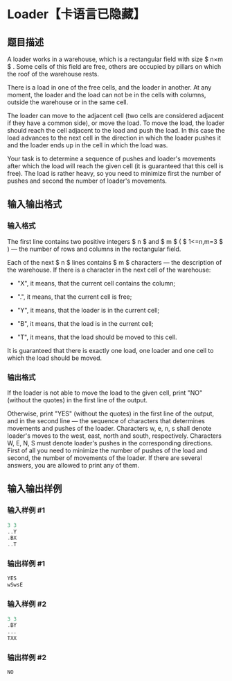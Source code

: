 # Loader【卡语言已隐藏】

## 题目描述

A loader works in a warehouse, which is a rectangular field with size $ n×m $ . Some cells of this field are free, others are occupied by pillars on which the roof of the warehouse rests.

There is a load in one of the free cells, and the loader in another. At any moment, the loader and the load can not be in the cells with columns, outside the warehouse or in the same cell.

The loader can move to the adjacent cell (two cells are considered adjacent if they have a common side), or move the load. To move the load, the loader should reach the cell adjacent to the load and push the load. In this case the load advances to the next cell in the direction in which the loader pushes it and the loader ends up in the cell in which the load was.

Your task is to determine a sequence of pushes and loader's movements after which the load will reach the given cell (it is guaranteed that this cell is free). The load is rather heavy, so you need to minimize first the number of pushes and second the number of loader's movements.

## 输入输出格式

### 输入格式

The first line contains two positive integers $ n $ and $ m $ ( $ 1<=n,m=3 $ ) — the number of rows and columns in the rectangular field.

Each of the next $ n $ lines contains $ m $ characters — the description of the warehouse. If there is a character in the next cell of the warehouse:

- "X", it means, that the current cell contains the column;

- ".", it means, that the current cell is free;

- "Y", it means, that the loader is in the current cell;

- "B", it means, that the load is in the current cell;

- "T", it means, that the load should be moved to this cell.

It is guaranteed that there is exactly one load, one loader and one cell to which the load should be moved.

### 输出格式

If the loader is not able to move the load to the given cell, print "NO" (without the quotes) in the first line of the output.

Otherwise, print "YES" (without the quotes) in the first line of the output, and in the second line — the sequence of characters that determines movements and pushes of the loader. Characters w, e, n, s shall denote loader's moves to the west, east, north and south, respectively. Characters W, E, N, S must denote loader's pushes in the corresponding directions. First of all you need to minimize the number of pushes of the load and second, the number of movements of the loader. If there are several answers, you are allowed to print any of them.

## 输入输出样例

### 输入样例 #1

```cpp
3 3
..Y
.BX
..T

```
### 输出样例 #1

```cpp
YES
wSwsE

```
### 输入样例 #2

```cpp
3 3
.BY
...
TXX

```
### 输出样例 #2

```cpp
NO

```
